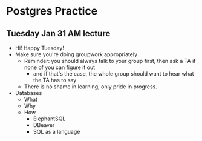 # Postgres Practice

## Tuesday Jan 31 AM lecture
- Hi! Happy Tuesday!
- Make sure you're doing groupwork appropriately
  - Reminder: you should always talk to your group first, then ask a TA if none of you can figure it out
    - and if that's the case, the whole group should want to hear what the TA has to say
  - There is no shame in learning, only pride in progress.
- Databases
  - What
  - Why
  - How
    - ElephantSQL
    - DBeaver
    - SQL as a language
